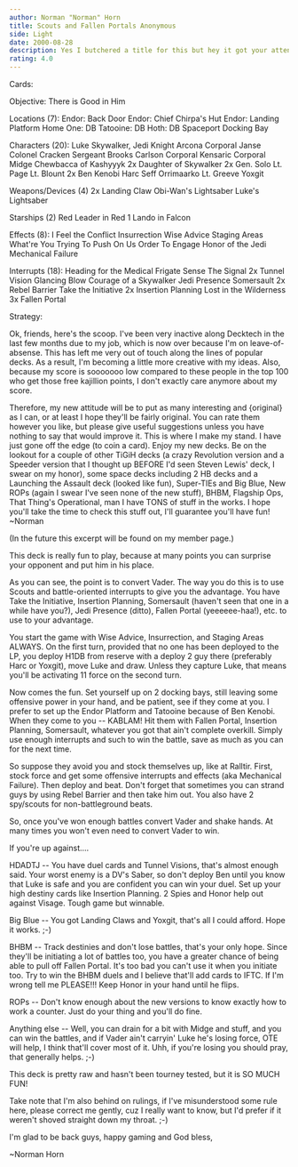 ```yaml
---
author: Norman "Norman" Horn
title: Scouts and Fallen Portals Anonymous
side: Light
date: 2000-08-28
description: Yes I butchered a title for this but hey it got your attention... ;-)
rating: 4.0
---
```

Cards: 

Objective:
There is Good in Him

Locations (7):
Endor: Back Door
Endor: Chief Chirpa's Hut
Endor: Landing Platform
Home One: DB
Tatooine: DB
Hoth: DB
Spaceport Docking Bay

Characters (20):
Luke Skywalker, Jedi Knight
Arcona
Corporal Janse
Colonel Cracken
Sergeant Brooks Carlson
Corporal Kensaric
Corporal Midge
Chewbacca of Kashyyyk
2x Daughter of Skywalker
2x Gen. Solo
Lt. Page
Lt. Blount
2x Ben Kenobi
Harc Seff
Orrimaarko
Lt. Greeve
Yoxgit

Weapons/Devices (4)
2x Landing Claw
Obi-Wan's Lightsaber
Luke's Lightsaber

Starships (2)
Red Leader in Red 1
Lando in Falcon

Effects (8):
I Feel the Conflict
Insurrection
Wise Advice
Staging Areas
What're You Trying To Push On Us
Order To Engage
Honor of the Jedi
Mechanical Failure

Interrupts (18):
Heading for the Medical Frigate
Sense
The Signal
2x Tunnel Vision
Glancing Blow
Courage of a Skywalker
Jedi Presence
Somersault
2x Rebel Barrier
Take the Initiative
2x Insertion Planning
Lost in the Wilderness
3x Fallen Portal

Strategy: 

Ok, friends, here's the scoop.  I've been very inactive along Decktech in the last few months due to my job, which is now over because I'm on leave-of-absense.	This has left me very out of touch along the lines of popular decks.  As a result, I'm becoming a little more creative with my ideas.	Also, because my score is sooooooo low compared to these people in the top 100 who get those free kajillion points, I don't exactly care anymore about my score.

Therefore, my new attitude will be to put as many interesting and {original} as I can, or at least I hope they'll be fairly original.	You can rate them however you like, but please give useful suggestions unless you have nothing to say that would improve it.  This is where I make my stand.  I have just gone off the edge (to coin a card).  Enjoy my new decks.  Be on the lookout for a couple of other TiGiH decks (a crazy Revolution version and a Speeder version that I thought up BEFORE I'd seen Steven Lewis' deck, I swear on my honor), some space decks including 2 HB decks and a Launching the Assault deck (looked like fun), Super-TIEs and Big Blue, New ROPs (again I swear I've seen none of the new stuff), BHBM, Flagship Ops, That Thing's Operational, man I have TONS of stuff in the works.  I hope you'll take the time to check this stuff out, I'll guarantee you'll have fun!  ~Norman

(In the future this excerpt will be found on my member page.)

This deck is really fun to play, because at many points you can surprise your opponent and put him in his place.

As you can see, the point is to convert Vader.	The way you do this is to use Scouts and battle-oriented interrupts to give you the advantage.	You have Take the Initiative, Insertion Planning, Somersault (haven't seen that one in a while have you?), Jedi Presence (ditto), Fallen Portal (yeeeeee-haa!), etc. to use to your advantage.

You start the game with Wise Advice, Insurrection, and Staging Areas ALWAYS.  On the first turn, provided that no one has been deployed to the LP, you deploy H1DB from reserve with a deploy 2 guy there (preferably Harc or Yoxgit), move Luke and draw.  Unless they capture Luke, that means you'll be activating 11 force on the second turn.

Now comes the fun.  Set yourself up on 2 docking bays, still leaving some offensive power in your hand, and be patient, see if they come at you.  I prefer to set up the Endor Platform and Tatooine because of Ben Kenobi.  When they come to you -- KABLAM!  Hit them with Fallen Portal, Insertion Planning, Somersault, whatever you got that ain't complete overkill.  Simply use enough interrupts and such to win the battle, save as much as you can for the next time.

So suppose they avoid you and stock themselves up, like at Ralltir.  First, stock force and get some offensive interrupts and effects (aka Mechanical Failure).  Then deploy and beat.	Don't forget that sometimes you can strand guys by using Rebel Barrier and then take him out.	You also have 2 spy/scouts for non-battleground beats.

So, once you've won enough battles convert Vader and shake hands.  At many times you won't even need to convert Vader to win.

If you're up against....

HDADTJ -- You have duel cards and Tunnel Visions, that's almost enough said.  Your worst enemy is a DV's Saber, so don't deploy Ben until you know that Luke is safe and you are confident you can win your duel.  Set up your high destiny cards like Insertion Planning.  2 Spies and Honor help out against Visage.  Tough game but winnable.

Big Blue -- You got Landing Claws and Yoxgit, that's all I could afford.  Hope it works. ;-)

BHBM -- Track destinies and don't lose battles, that's your only hope.  Since they'll be initiating a lot of battles too, you have a greater chance of being able to pull off Fallen Portal.  It's too bad you can't use it when you initiate too.  Try to win the BHBM duels and I believe that'll add cards to IFTC.  If I'm wrong tell me PLEASE!!!  Keep Honor in your hand until he flips.

ROPs -- Don't know enough about the new versions to know exactly how to work a counter.  Just do your thing and you'll do fine.

Anything else -- Well, you can drain for a bit with Midge and stuff, and you can win the battles, and if Vader ain't carryin' Luke he's losing force, OTE will help, I think that'll cover most of it.  Uhh, if you're losing you should pray, that generally helps. ;-)

This deck is pretty raw and hasn't been tourney tested, but it is SO MUCH FUN!

Take note that I'm also behind on rulings, if I've misunderstood some rule here, please correct me gently, cuz I really want to know, but I'd prefer if it weren't shoved straight down my throat. ;-)

I'm glad to be back guys, happy gaming and God bless,

~Norman Horn